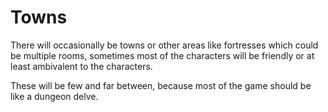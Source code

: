 # Towns

There will occasionally be towns or other areas like fortresses which could be multiple rooms, sometimes most of the characters will be friendly or at least ambivalent to the characters.

These will be few and far between, because most of the game should be like a dungeon delve.
